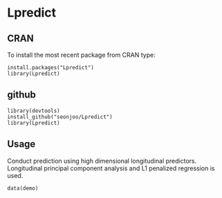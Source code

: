 # Lpredict

## CRAN

To install the most recent package from CRAN type:
```{r}
install.packages("Lpredict")
library(Lpredict)
```

## github
```{r}
library(devtools)
install_github("seonjoo/Lpredict")
library(Lpredict)
```

## Usage
Conduct prediction using high dimensional longitudinal predictors. Longitudinal principal component analysis and L1 penalized regression is used.  

```{r}
data(demo)
```
